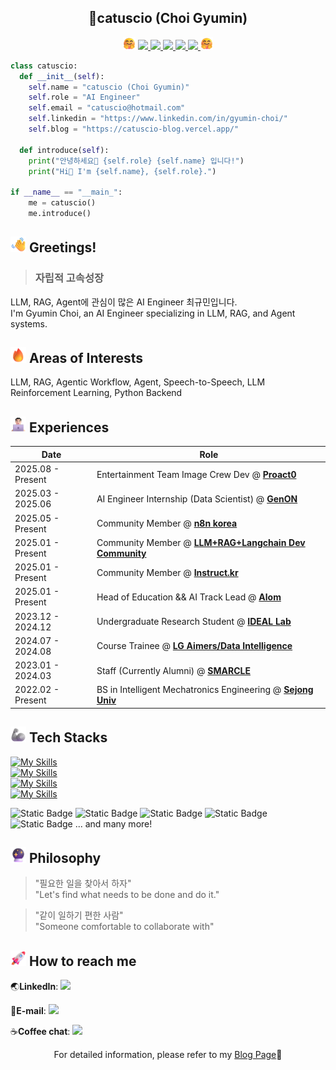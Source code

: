 <h2 align="center">
    🥝catuscio (Choi Gyumin)
</h2>

<p align="center">
    <img src=./assets/imgs/hugging-face_1f917.png width="20" height="20">
    <a href="https://www.linkedin.com/in/gyumin-choi/">
        <img src="https://img.shields.io/badge/LinkedIn-blue">
    </a>
    <a href="https://calendly.com/catuscio00/30min">
        <img src="https://img.shields.io/badge/Coffee_Chat-brown?style=plastic&logo=calendly">
    </a>
    <a href="https://gyumin-resume.notion.site/Choi-Gyumin-1952ba8ffd4f80a4bbabe09465536ccc?source=copy_link">
        <img src="https://img.shields.io/badge/Notion-black?style=plastic&logo=notion">
    </a>
    <a href="https://catuscio-blog.vercel.app/">
        <img src="https://img.shields.io/badge/Blog-navy?logo=vercel">
    </a>
    <a href="mailto:catuscio@hotmail.com">
        <img src="https://img.shields.io/badge/hotmail-skyblue?logo=maildotru">
    </a>
    <img src=./assets/imgs/hugging-face_1f917.png width="20" height="20">
</p>

```python
class catuscio:
  def __init__(self):
    self.name = "catuscio (Choi Gyumin)"
    self.role = "AI Engineer"
    self.email = "catuscio@hotmail.com"
    self.linkedin = "https://www.linkedin.com/in/gyumin-choi/"
    self.blog = "https://catuscio-blog.vercel.app/"

  def introduce(self):
    print("안녕하세요👋 {self.role} {self.name} 입니다!")
    print("Hi👋 I'm {self.name}, {self.role}.")

if __name__ == "__main_":
    me = catuscio()
    me.introduce()  
```

## <img src="./assets/imgs/waving-hand_1f44b.png" alt="WavingHands" width="25" height="25" /> Greetings!
> ### **자립적 고속성장**
LLM, RAG, Agent에 관심이 많은 AI Engineer 최규민입니다.\
I'm Gyumin Choi, an AI Engineer specializing in LLM, RAG, and Agent systems.

## <img src="./assets/imgs/fire_1f525.png" alt="Rocket" width="25" height="25" /> Areas of Interests
LLM, RAG, Agentic Workflow, Agent, Speech-to-Speech, LLM Reinforcement Learning, Python Backend

## <img src="./assets/imgs/man-technologist-light-skin-tone_1f468-1f3fb-200d-1f4bb.png" alt="Engineer" width="25" height="25" /> Experiences

| Date | Role |
|--|--|
| 2025.08 - Present | Entertainment Team Image Crew Dev @ [**Proact0**](https://github.com/Proact0) |
| 2025.03 - 2025.06 | AI Engineer Internship (Data Scientist) @ [**GenON**](https://genon.ai/) |
| 2025.05 - Present | Community Member @ [**n8n korea**](https://slashpage.com/n8n-korea) |
| 2025.01 - Present | Community Member @ [**LLM+RAG+Langchain Dev Community**](https://cafe.naver.com/aidev) |
| 2025.01 - Present | Community Member @ [**Instruct.kr**](https://huggingface.co/instructkr) |
| 2025.01 - Present | Head of Education && AI Track Lead @ [**Alom**](https://github.com/alom-sejong) |
| 2023.12 - 2024.12 | Undergraduate Research Student @ [**IDEAL Lab**](https://ideallab.oopy.io/) |
| 2024.07 - 2024.08 | Course Trainee @ [**LG Aimers/Data Intelligence**](https://www.lgaimers.ai/)
| 2023.01 - 2024.03 | Staff (Currently Alumni) @ [**SMARCLE**](https://www.smarcle.dev/main) |
| 2022.02 - Present | BS in Intelligent Mechatronics Engineering @ [**Sejong Univ**](http://imc.sejong.ac.kr/) |

## <img src="./assets/imgs/mechanical-arm_1f9be.png" alt="MachineArm" width="25" height="25" /> Tech Stacks
[![My Skills](https://skillicons.dev/icons?i=python,c,html,css,js)](https://skillicons.dev)\
[![My Skills](https://skillicons.dev/icons?i=pytorch,tensorflow,fastapi,nodejs)](https://skillicons.dev)\
[![My Skills](https://skillicons.dev/icons?i=git,github,docker,gcp,linux)](https://skillicons.dev)\
[![My Skills](https://skillicons.dev/icons?i=notion,figma,vscode,visualstudio)](https://skillicons.dev)

![Static Badge](https://img.shields.io/badge/huggingface-yellow?style=plastic&logo=huggingface)
![Static Badge](https://img.shields.io/badge/LangChain-leefgreen?style=plastic&logo=langchain)
![Static Badge](https://img.shields.io/badge/LangGraph-darkgreen?style=plastic&logo=langgraph)
![Static Badge](https://img.shields.io/badge/pydantic-red?style=plastic&logo=pydantic)
![Static Badge](https://img.shields.io/badge/streamlit-black?style=plastic&logo=streamlit)
... and many more!

## <img src="./assets/imgs/crystal-ball_1f52e.png" alt="Rocket" width="25" height="25" /> Philosophy
> "필요한 일을 찾아서 하자"\
> "Let's find what needs to be done and do it."

> "같이 일하기 편한 사람"\
> "Someone comfortable to collaborate with"

## <img src="./assets/imgs/rocket_1f680.png" alt="Rocket" width="25" height="25" /> How to reach me

🌏**LinkedIn**: <a href="https://www.linkedin.com/in/gyumin-choi/"><img src="https://img.shields.io/badge/LinkedIn-blue"></a>

📧**E-mail**: <a href="mailto:catuscio@hotmail.com"><img src="https://img.shields.io/badge/hotmail-skyblue?logo=maildotru"></a>


☕**Coffee chat**: <a href="https://calendly.com/catuscio00/30min"><img src="https://img.shields.io/badge/Coffee_Chat-brown?style=plastic&logo=calendly"></a>

<div align="center"> For detailed information, please refer to my <a href="https://catuscio-blog.vercel.app/resume">Blog Page</a>🤗 </div>
